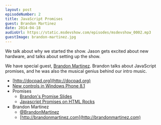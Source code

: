 ```yaml
---
layout: post
episodeNumber: 2
title: JavaScript Promises
guest: Brandon Martinez
date: 2014-04-18
audioUrl: https://static.msdevshow.com/episodes/msdevshow_0002.mp3
guestImage: brandon-martinez.jpg
---
```


We talk about why we started the show. Jason gets excited about new hardware, and talks about setting up the show.

We have special guest, [Brandon Martinez](http://www.brandonmartinez.com/). Brandon talks about JavaScript promises, and he was also the musical genius behind our intro music.

 - [http://docpad.org](http://docpad.org)
 - [New controls in Windows Phone 8.1](http://blogs.msdn.com/b/thunbrynt/archive/2014/04/08/windows-phone-8-1-for-developers-what-controls-are-new.aspx
)
 - Promises
	 - [Brandon's Promise Slides](http://www.brandonmartinez.com/2014/03/22/grdevday-presentation-recap-from-callback-hell-to-the-javascript-promise-land/)
	 - [Javascript Promises on HTML Rocks](http://www.html5rocks.com/en/tutorials/es6/promises/)
 - Brandon Martinez
	 - [@BrandonMartinez](http://twitter.brandonmartinez.com)
	 - [http://brandonmartinez.com](http://brandonmartinez.com)